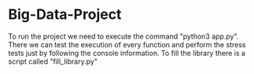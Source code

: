 # Big-Data-Project
To run the project we need to execute the command "python3 app.py". There we can test the execution of every function and perform the stress tests just by following the console information. To fill the library there is a script called "fill_library.py"
